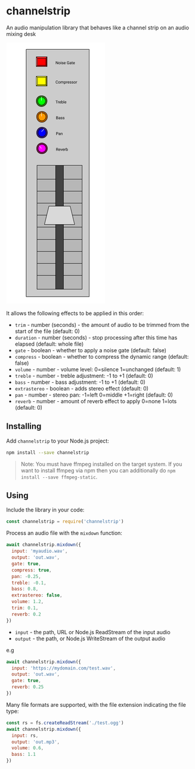# channelstrip

An audio manipulation library that behaves like a channel strip on an audio mixing desk

![](https://github.com/choirless/channelstrip/raw/master/channelstrip.png)

It allows the following effects to be applied in this order:

- `trim` - number (seconds) - the amount of audio to be trimmed from the start of the file (default: 0)
- `duration` - number (seconds) - stop processing after this time has elapsed (default: whole file)
- `gate` - boolean - whether to apply a noise gate (default: false)
- `compress` - boolean - whether to compress the dynamic range (default: false)
- `volume` - number - volume level: 0=silence 1=unchanged (default: 1)
- `treble` - number - treble adjustment: -1 to +1 (default: 0)
- `bass` - number - bass adjustment: -1 to +1 (default: 0)
- `extrastereo` - boolean - adds stereo effect (default: 0)
- `pan` - number - stereo pan: -1=left 0=middle +1=right (default: 0)
- `reverb` - number - amount of reverb effect to apply 0=none 1=lots (default: 0)

## Installing

Add `channelstrip` to your Node.js project:

```sh
npm install --save channelstrip
```

> Note: You must have ffmpeg installed on the target system. If you want to install ffmpeg via npm then you can additionally do `npm install --save ffmpeg-static`.

## Using

Include the library in your code:

```js
const channelstrip = require('channelstrip')
```

Process an audio file with the `mixdown` function:

```js
await channelstrip.mixdown({
  input: 'myaudio.wav',
  output: 'out.wav',
  gate: true,
  compress: true,
  pan: -0.25,
  treble: -0.1,
  bass: 0.8,
  extrastereo: false,
  volume: 1.2,
  trim: 0.1,
  reverb: 0.2
})
```

- `input` - the path, URL or Node.js ReadStream of the input audio
- `output` - the path, or Node.js WriteStream of the output audio

e.g

```js
await channelstrip.mixdown({
  input: 'https://mydomain.com/test.wav',
  output: 'out.wav',
  gate: true,
  reverb: 0.25
})
```

Many file formats are supported, with the file extension indicating the file type:

```js
const rs = fs.createReadStream('./test.ogg')
await channelstrip.mixdown({
  input: rs,
  output: 'out.mp3',
  volume: 0.6,
  bass: 1.1
})
```